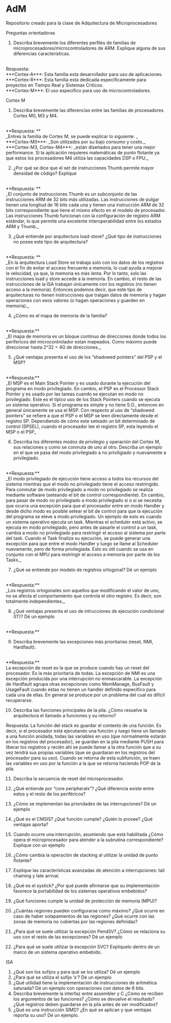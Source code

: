# AdM
Repositorio creado para la clase de Adquitectura de Microprocesadores


Preguntas orientadoras
1. Describa brevemente los diferentes perfiles de familias de
microprocesadores/microcontroladores de ARM. Explique alguna de sus diferencias características.
<br>
Respuesta: 
<br>
***Cortex-A***: Esta familia esta desarrollador para uso de aplicaciones.
<br>
***Cortex-R***: Esta familia esta dedicada especificamente para proyectos en Tiempo Real y Sistemas Criticos.
<br>
***Cortex-M***: El uso especifico para uso de microcontroladores.
<br>

Cortex M
1. Describa brevemente las diferencias entre las familias de procesadores Cortex M0, M3 y
M4.
<br>
**Respuesta: **
<br>
_Entres la familia de Cortex M, se puede explicar lo siguiente: _
<br>
***Cortex-M0***: _Son utilizados por su bajo consumo y costo._
<br>
***Cortex-M3, Cortex-M4***: _están diseñados para tener una mejor performance.  Si la aplicación requieres matemáticas de punto flotante ya que estos los procesadores M4 utiliza las capacidades DSP o FPU._
<br>

2. ¿Por qué se dice que el set de instrucciones Thumb permite mayor densidad de código?
Explique
<br>
**Respuesta: **
<br>
_El conjunto de instrucciones Thumb es un subconjunto de las instrucciones ARM de 32 bits más utilizadas. Las instrucciones de pulgar tienen una longitud de 16 bits cada una y tienen una instrucción ARM de 32 bits correspondiente que tiene el mismo efecto en el modelo de procesador. Las instrucciones Thumb funcionan con la configuración de registro ARM estándar, lo que permite una excelente interoperabilidad entre los estados ARM y Thumb._
<br>

3. ¿Qué entiende por arquitectura load-store? ¿Qué tipo de instrucciones no posee este
tipo de arquitectura?
<br>
**Respuesta: **
<br>
_En la arquitectura Load Store se trabaja solo con los datos de los registros con el fin de evitar el acceso frecuente a memoria, lo cual ayuda a mejorar la velocidad, ya que, la memoria es más lenta. Por lo tanto, solo las instrucciones load y store accede a la memoria.
En cambio, el resto de las instrucciones de la ISA trabajan únicamente con los registros (no tienen acceso a la memoria). Entonces podemos decir, que este tipo de arquitecturas no tienen instrucciones que traigan datos de memoria y hagan operaciones con esos valores (o hagan operaciones y guarden en memoria)._
<br>

4. ¿Cómo es el mapa de memoria de la familia?
<br>
**Respuesta:**
<br>
_El mapa de memoria es un bloque continuo de direcciones donde todos los perifericos del microcontrolador estan mapeados. Como máximo puede direccionar hasta 2^32 = 4G de direcciones._
<br>

5. ¿Qué ventajas presenta el uso de los “shadowed pointers” del PSP y el MSP?
<br>
**Respuesta:**
<br>
_El MSP es el Main Stack Pointer y es usado durante la ejecución del programa en modo privilegiado. En cambio, el PSP es el Processor Stack Pointer y es usado por las tareas cuando se ejecutan en modo no privilegiado. Este es el típico uso de los Stack Pointers cuando se ejecuta un sistema operativo. Si el programa es simple y no tiene S.O., entonces en general únicamente se usa el MSP. Con respecto al uso de “shadowed pointers” se refiere a que el PSP o el MSP se leen directamente desde el registro SP. Dependiendo de cómo este seteado un bit determinado de control (SPSEL), cuando el procesador lee el registro SP, esta leyendo el MSP o el PSP_
<br>

6. Describa los diferentes modos de privilegio y operación del Cortex M, sus relaciones y como se conmuta de uno al otro. Describa un ejemplo en el que se pasa del modo privilegiado a no priviligiado y nuevamente a privilegiado.
<br>
**Respuesta:**
<br>
_El modo privilegiado de ejecución tiene acceso a todos los recursos del sistema mientras que el modo no privilegiado tiene el acceso restringido. Para conmutar de modo privilegiado a modo no privilegiado se realiza mediante software (seteando el bit de control correspondiente). En cambio, para pasar de modo no privilegiado a modo privilegiado si o si se necesita que ocurra una excepción para que el procesador entre en modo Handler y desde dicho modo es posible setear el bit de control para que la ejecución del programa se eleve a modo privilegiado. Un ejemplo de esto es cuando un sistema operativo ejecuta un task. Mientras el scheduler está activo, se ejecuta en modo privilegiado, pero antes de pasarle el control a un task, cambia a modo no privilegiado para restringir el acceso al sistema por parte del task. Cuando el Task finaliza su ejecución, se puede generar una excepción para que entre el modo Handler y luego se llame al Scheduler nuevamente, pero de forma privilegiada. Esto es útil cuando se usa en conjunto con el MPU para restringir el acceso a memoria por parte de los Tasks._
<br>

7. ¿Qué se entiende por modelo de registros ortogonal? Dé un ejemplo
<br>
**Respuesta:**
<br>
_Los registros ortogonales son aquellos que modificando el valor de uno, no se afecta el comportamiento que controla el otro registro. Es decir, son totalmente independientes._
<br>

8. ¿Qué ventajas presenta el uso de intrucciones de ejecución condicional (IT)? Dé un ejemplo
<br>
**Respuesta:**
<br>

9. Describa brevemente las excepciones más prioritarias (reset, NMI, Hardfault).
<br>
**Respuesta:**
<br>
La excepción de reset es la que se produce cuando hay un reset del procesador. Es la más prioritaria de todas. La excepción de NMI es una excepción producida por una interrupción no enmascarable. La excepción de Hardfault agrupa otras excepciones como MemManage, BusFault y UsageFault cuando estas no tienen un handler definido específico para cada una de ellas. En general se produce por un problema del cual es difícil recuperarse.


10. Describa las funciones principales de la pila. ¿Cómo resuelve la arquitectura el llamado
a funciones y su retorno?

Respuesta:
La función del stack es guardar el contexto de una función. Es decir, si el procesador está ejecutando una función y luego tiene un llamado a una función anidada, todas las variables en uso (que normalmente estarán en los registros del procesador), se guardan en la pila mediante PUSH para liberar los registros y recién ahí se puede llamar a la otra función que a su vez tendrá sus propias variables (que se guardaran en los registros del procesador para su uso). Cuando se retorna de esta subfunción, se traen las variables en uso por la función a la que se retorna haciendo POP de la pila.


11. Describa la secuencia de reset del microprocesador.

12. ¿Qué entiende por “core peripherals”? ¿Qué diferencia existe entre estos y el resto de
los periféricos?
13. ¿Cómo se implementan las prioridades de las interrupciones? Dé un ejemplo
14. ¿Qué es el CMSIS? ¿Qué función cumple? ¿Quién lo provee? ¿Qué ventajas aporta?
15. Cuando ocurre una interrupción, asumiendo que está habilitada ¿Cómo opera el
microprocesador para atender a la subrutina correspondiente? Explique con un ejemplo
17. ¿Cómo cambia la operación de stacking al utilizar la unidad de punto flotante?
18. Explique las características avanzadas de atención a interrupciones: tail chaining y late
arrival.
19. ¿Qué es el systick? ¿Por qué puede afirmarse que su implementación favorece la
portabilidad de los sistemas operativos embebidos?
20. ¿Qué funciones cumple la unidad de protección de memoria (MPU)?
21. ¿Cuántas regiones pueden configurarse como máximo? ¿Qué ocurre en caso de haber
solapamientos de las regiones? ¿Qué ocurre con las zonas de memoria no cubiertas por las
regiones definidas?
22. ¿Para qué se suele utilizar la excepción PendSV? ¿Cómo se relaciona su uso con el resto
de las excepciones? Dé un ejemplo
23. ¿Para qué se suele utilizar la excepción SVC? Expliquelo dentro de un marco de un
sistema operativo embebido.


ISA
1. ¿Qué son los sufijos y para qué se los utiliza? Dé un ejemplo
2. ¿Para qué se utiliza el sufijo ‘s’? Dé un ejemplo
3. ¿Qué utilidad tiene la implementación de instrucciones de aritmética saturada? Dé un
ejemplo con operaciones con datos de 8 bits.
4. Describa brevemente la interfaz entre assembler y C ¿Cómo se reciben los argumentos
de las funciones? ¿Cómo se devuelve el resultado? ¿Qué registros deben guardarse en la
pila antes de ser modificados?
5. ¿Qué es una instrucción SIMD? ¿En qué se aplican y que ventajas reporta su uso? Dé un
ejemplo.
